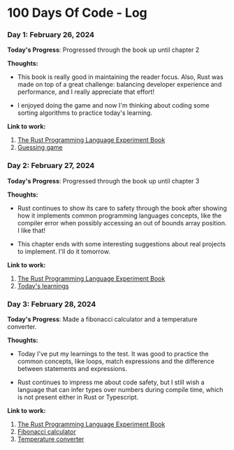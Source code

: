 # 100 Days Of Code - Log

### Day 1: February 26, 2024

**Today's Progress**: Progressed through the book up until chapter 2

**Thoughts:**

- This book is really good in maintaining the reader focus. Also, Rust was made on top of a great challenge: balancing developer experience and performance, and I really appreciate that effort!

- I enjoyed doing the game and now I'm thinking about coding some sorting algorithms to practice today's learning.

**Link to work:**

1. [The Rust Programming Language Experiment Book](https://rust-book.cs.brown.edu/)
2. [Guessing game](/day1/guessing_game/)

### Day 2: February 27, 2024

**Today's Progress**: Progressed through the book up until chapter 3

**Thoughts:**

- Rust continues to show its care to safety through the book after showing how it implements common programming languages concepts, like the compiler error when possibly accessing an out of bounds array position. I like that!

- This chapter ends with some interesting suggestions about real projects to implement. I'll do it tomorrow.

**Link to work:**

1. [The Rust Programming Language Experiment Book](https://rust-book.cs.brown.edu/)
2. [Today's learnings](/day2/)

### Day 3: February 28, 2024

**Today's Progress**: Made a fibonacci calculator and a temperature converter.

**Thoughts:**

- Today I've put my learnings to the test. It was good to practice the common concepts, like loops, match expressions and the difference between statements and expressions.

- Rust continues to impress me about code safety, but I still wish a language that can infer types over numbers during compile time, which is not present either in Rust or Typescript.

**Link to work:**

1. [The Rust Programming Language Experiment Book](https://rust-book.cs.brown.edu/)
2. [Fibonacci calculator](/day3/fibonacci/)
3. [Temperature converter](/day3/temperature_converter/)
